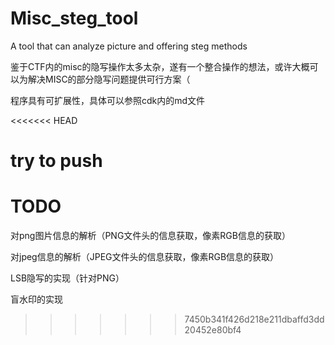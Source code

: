 # Misc_steg_tool
 A tool that can analyze picture and offering steg methods

鉴于CTF内的misc的隐写操作太多太杂，遂有一个整合操作的想法，或许大概可以为解决MISC的部分隐写问题提供可行方案（

程序具有可扩展性，具体可以参照cdk内的md文件

<<<<<<< HEAD

try to push
=======
# TODO

对png图片信息的解析（PNG文件头的信息获取，像素RGB信息的获取）

对jpeg信息的解析（JPEG文件头的信息获取，像素RGB信息的获取）

LSB隐写的实现（针对PNG）

盲水印的实现
>>>>>>> 7450b341f426d218e211dbaffd3dd20452e80bf4

